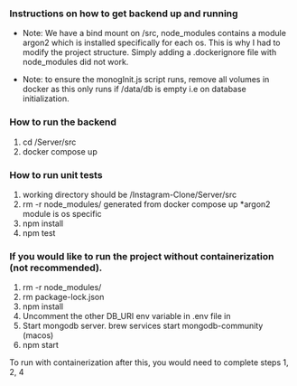 ### Instructions on how to get backend up and running

- Note: We have a bind mount on /src, node_modules contains a module argon2
which is installed specifically for each os. This is why I had to modify
the project structure. Simply adding a .dockerignore file with node_modules
did not work.

- Note: to ensure the monogInit.js script runs, remove all volumes in docker
as this only runs if /data/db is empty i.e on database initialization.

### How to run the backend
1. cd /Server/src
2. docker compose up

### How to run unit tests
1. working directory should be /Instagram-Clone/Server/src
2. rm -r node_modules/ generated from docker compose up *argon2 module is os specific
3. npm install
4. npm test

### If you would like to run the project without containerization (not recommended). 
1. rm -r node_modules/
2. rm package-lock.json 
3. npm install
4. Uncomment the other DB_URI env variable in .env file in
5. Start mongodb server. brew services start mongodb-community (macos)
6. npm start

To run with containerization after this, you would need to complete steps
1, 2, 4
